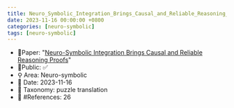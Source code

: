 ```yaml
---
title: Neuro_Symbolic_Integration_Brings_Causal_and_Reliable_Reasoning_Proofs
date: 2023-11-16 00:00:00 +0800
categories: [neuro-symbolic]
tags: [neuro-symbolic]
---
```


- 📙Paper: "[Neuro-Symbolic Integration Brings Causal and Reliable Reasoning Proofs](https://www.semanticscholar.org/paper/Neuro-Symbolic-Integration-Brings-Causal-and-Proofs-Yang-Li/a26fa1983e4bc7c5b55cd5a1296afe6f876baa03)"
- 🔑Public: ✅
- ⚲ Area: Neuro-symbolic
- 📅 Date: 2023-11-16
- 🔎 Taxonomy: puzzle translation
- 📝 #References: 26
